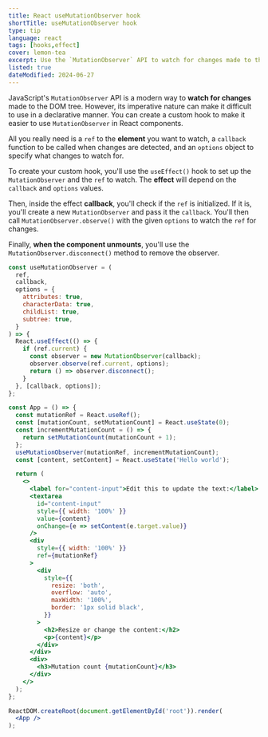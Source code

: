 ```yaml
---
title: React useMutationObserver hook
shortTitle: useMutationObserver hook
type: tip
language: react
tags: [hooks,effect]
cover: lemon-tea
excerpt: Use the `MutationObserver` API to watch for changes made to the DOM tree.
listed: true
dateModified: 2024-06-27
---
```


JavaScript's `MutationObserver` API is a modern way to **watch for changes** made to the DOM tree. However, its imperative nature can make it difficult to use in a declarative manner. You can create a custom hook to make it easier to use `MutationObserver` in React components.

All you really need is a `ref` to the **element** you want to watch, a `callback` function to be called when changes are detected, and an `options` object to specify what changes to watch for.

To create your custom hook, you'll use the `useEffect()` hook to set up the `MutationObserver` and the `ref` to watch. The **effect** will depend on the `callback` and `options` values.

Then, inside the effect **callback**, you'll check if the `ref` is initialized. If it is, you'll create a new `MutationObserver` and pass it the `callback`. You'll then call `MutationObserver.observe()` with the given `options` to watch the `ref` for changes.

Finally, **when the component unmounts**, you'll use the `MutationObserver.disconnect()` method to remove the observer.

```jsx
const useMutationObserver = (
  ref,
  callback,
  options = {
    attributes: true,
    characterData: true,
    childList: true,
    subtree: true,
  }
) => {
  React.useEffect(() => {
    if (ref.current) {
      const observer = new MutationObserver(callback);
      observer.observe(ref.current, options);
      return () => observer.disconnect();
    }
  }, [callback, options]);
};

const App = () => {
  const mutationRef = React.useRef();
  const [mutationCount, setMutationCount] = React.useState(0);
  const incrementMutationCount = () => {
    return setMutationCount(mutationCount + 1);
  };
  useMutationObserver(mutationRef, incrementMutationCount);
  const [content, setContent] = React.useState('Hello world');

  return (
    <>
      <label for="content-input">Edit this to update the text:</label>
      <textarea
        id="content-input"
        style={{ width: '100%' }}
        value={content}
        onChange={e => setContent(e.target.value)}
      />
      <div
        style={{ width: '100%' }}
        ref={mutationRef}
      >
        <div
          style={{
            resize: 'both',
            overflow: 'auto',
            maxWidth: '100%',
            border: '1px solid black',
          }}
        >
          <h2>Resize or change the content:</h2>
          <p>{content}</p>
        </div>
      </div>
      <div>
        <h3>Mutation count {mutationCount}</h3>
      </div>
    </>
  );
};

ReactDOM.createRoot(document.getElementById('root')).render(
  <App />
);
```
